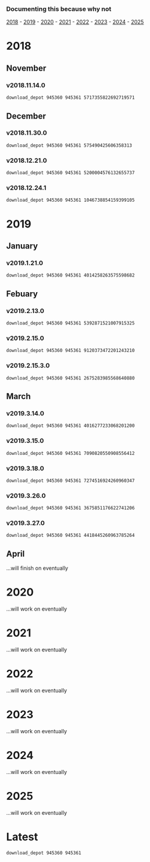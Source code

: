 <!--Im doing this in my free time to have a reference, please dont bug mee on updates too much, im doing oldest to newest-->
### Documenting this because why not
[2018](https://github.com/KalphalusKal/Kals-Random-Public-Docs/blob/main/Steam/Among%20Us/Downgrade%20Commands.md#2018) - [2019](https://github.com/KalphalusKal/Kals-Random-Public-Docs/blob/main/Steam/Among%20Us/Downgrade%20Commands.md#2019) - [2020](https://github.com/KalphalusKal/Kals-Random-Public-Docs/blob/main/Steam/Among%20Us/Downgrade%20Commands.md#2020) - [2021](https://github.com/KalphalusKal/Kals-Random-Public-Docs/blob/main/Steam/Among%20Us/Downgrade%20Commands.md#2021) - [2022](https://github.com/KalphalusKal/Kals-Random-Public-Docs/blob/main/Steam/Among%20Us/Downgrade%20Commands.md#2022) - [2023](https://github.com/KalphalusKal/Kals-Random-Public-Docs/blob/main/Steam/Among%20Us/Downgrade%20Commands.md#2023) - [2024](https://github.com/KalphalusKal/Kals-Random-Public-Docs/blob/main/Steam/Among%20Us/Downgrade%20Commands.md#2024) - [2025](https://github.com/KalphalusKal/Kals-Random-Public-Docs/blob/main/Steam/Among%20Us/Downgrade%20Commands.md#2025)
# 2018
## November
### v2018.11.14.0
`download_depot 945360 945361 5717355822692719571`
## December
### v2018.11.30.0
`download_depot 945360 945361 575490425606358313`
### v2018.12.21.0
`download_depot 945360 945361 5200004576132655737`
### v2018.12.24.1
`download_depot 945360 945361 1046738854159399105`
# 2019
## January
### v2019.1.21.0
`download_depot 945360 945361 4014258263575598682`
## Febuary
### v2019.2.13.0
`download_depot 945360 945361 5392871521007915325`
### v2019.2.15.0
`download_depot 945360 945361 9120373472201243210`
### v2019.2.15.3.0
`download_depot 945360 945361 2675283985568640880`
## March
### v2019.3.14.0
`download_depot 945360 945361 4016277233068201200`
### v2019.3.15.0
`download_depot 945360 945361 7090820550908556412`
### v2019.3.18.0
`download_depot 945360 945361 7274516924260960347`
### v2019.3.26.0
`download_depot 945360 945361 3675851176622741206`
### v2019.3.27.0
`download_depot 945360 945361 4418445260963785264`
## April
...will finish on eventually
# 2020
...will work on eventually
# 2021
...will work on eventually
# 2022
...will work on eventually
# 2023
...will work on eventually
# 2024
...will work on eventually
# 2025
...will work on eventually
# Latest
```download_depot 945360 945361```
